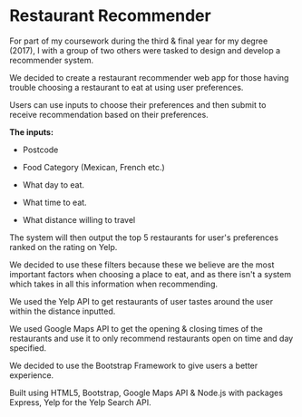 # Restaurant Recommender

For part of my coursework during the third & final year for my degree (2017), I with a group of two others were tasked to design and develop a recommender system.

We decided to create a restaurant recommender web app for those having trouble choosing a restaurant to eat at using user preferences.

Users can use inputs to choose their preferences and then submit to receive recommendation based on their preferences.

**The inputs:**

*   Postcode

*   Food Category (Mexican, French etc.)

*   What day to eat.

*   What time to eat.

*   What distance willing to travel

The system will then output the top 5 restaurants for user's preferences ranked on the rating on Yelp.

We decided to use these filters because these we believe are the most important factors when choosing a place to eat, and as there isn't a system which takes in all this information when recommending.

We used the Yelp API to get restaurants of user tastes around the user within the distance inputted.

We used Google Maps API to get the opening & closing times of the restaurants and use it to only recommend restaurants open on time and day specified.

We decided to use the Bootstrap Framework to give users a better experience.

Built using HTML5, Bootstrap, Google Maps API & Node.js with packages Express, Yelp for the Yelp Search API.
